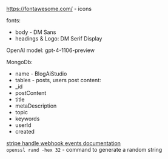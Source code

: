 

https://fontawesome.com/ - icons <br>

fonts:
- body - DM Sans
- headings & Logo: DM Serif Display

OpenAI model: gpt-4-1106-preview

MongoDb:
- name - BlogAiStudio
- tables - posts, users
post content:
- _id
- postContent
- title
- metaDescription
- topic
- keywords
- userId
- created


[stripe handle webhook events documentation](https://dashboard.stripe.com/test/webhooks/create?endpoint_location=local) <br>
`openssl rand -hex 32` - command to generate a random string
